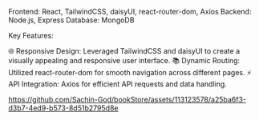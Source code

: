 Frontend: React, TailwindCSS, daisyUI, react-router-dom, Axios
Backend: Node.js, Express
Database: MongoDB

Key Features:

🌐 Responsive Design: Leveraged TailwindCSS and daisyUI to create a visually appealing and responsive user interface.
📚 Dynamic Routing: Utilized react-router-dom for smooth navigation across different pages.
⚡ API Integration: Axios for efficient API requests and data handling.

https://github.com/Sachin-God/bookStore/assets/113123578/a25ba6f3-d3b7-4ed9-b573-8d51b2795d8e

